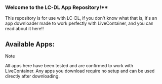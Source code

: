 ### Welcome to the LC-DL App Repository!**  
This repository is for use with LC-DL, if you don't know what that is, it's an app downloader made to work perfectly with LiveContainer, and you can read about it here!!



## Available Apps:
>[!Note]
All apps here have been tested and are confirmed to work with LiveContainer. Any apps you download require no setup and can be used directly after downloading.
